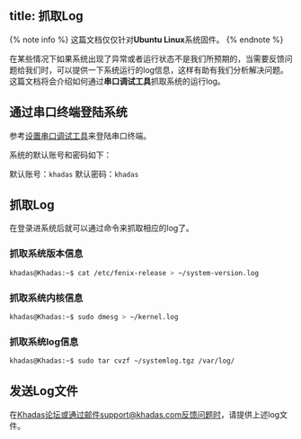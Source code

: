 title: 抓取Log
---

{% note info %}
这篇文档仅仅针对**Ubuntu Linux**系统固件。
{% endnote %}

在某些情况下如果系统出现了异常或者运行状态不是我们所预期的，当需要反馈问题给我们时，可以提供一下系统运行的log信息，这样有助有我们分析解决问题。这篇文档将会介绍如何通过**串口调试工具**抓取系统的运行log。

## 通过串口终端登陆系统

参考[设置串口调试工具](/linux/zh-cn/vim1/SetupSerialTool.html)来登陆串口终端。

系统的默认账号和密码如下：

默认账号：`khadas`
默认密码：`khadas`

## 抓取Log

在登录进系统后就可以通过命令来抓取相应的log了。

### 抓取系统版本信息

```bash
khadas@Khadas:~$ cat /etc/fenix-release > ~/system-version.log
```

### 抓取系统内核信息

```bash
khadas@Khadas:~$ sudo dmesg > ~/kernel.log
```

### 抓取系统log信息

```bash
khadas@Khadas:~$ sudo tar cvzf ~/systemlog.tgz /var/log/
```

## 发送Log文件

在[Khadas论坛](https://forum.khadas.com/)或通过邮件support@khadas.com反馈问题时，请提供上述log文件。
